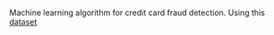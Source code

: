 Machine learning algorithm for credit card fraud detection.
Using this [dataset](https://www.kaggle.com/datasets/neharoychoudhury/credit-card-fraud-data/code)

